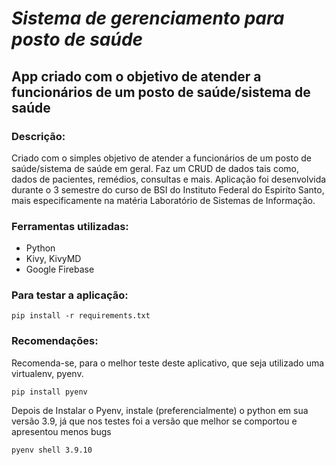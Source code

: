 # ***Sistema de gerenciamento para posto de saúde***
## App criado com o objetivo de atender a funcionários de um posto de saúde/sistema de saúde

### Descrição:
Criado com o simples objetivo de atender a funcionários de um posto de saúde/sistema de saúde em geral. Faz um CRUD de dados tais como, dados de pacientes, remédios, consultas e mais. Aplicação foi desenvolvida durante o 3 semestre do curso de BSI do Instituto Federal do Espiríto Santo, mais especificamente na matéria Laboratório de Sistemas de Informação.

### Ferramentas utilizadas: 
- Python
- Kivy, KivyMD
- Google Firebase

### Para testar a aplicação:

~~~
pip install -r requirements.txt
~~~

### Recomendações:

Recomenda-se, para o melhor teste deste aplicativo, que seja utilizado uma virtualenv, pyenv.

~~~ 
pip install pyenv
~~~ 

Depois de Instalar o Pyenv, instale (preferencialmente) o python em sua versão 3.9, já que nos testes foi a versão que melhor se comportou e apresentou menos bugs   

~~~
pyenv shell 3.9.10 
~~~

